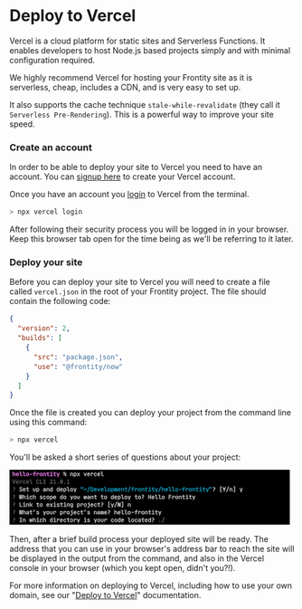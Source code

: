 # Deploy to Vercel

Vercel is a cloud platform for static sites and Serverless Functions. It enables developers to host Node.js based projects simply and with minimal configuration required.

We highly recommend Vercel for hosting your Frontity site as it is serverless, cheap, includes a CDN, and is very easy to set up.

It also supports the cache technique `stale-while-revalidate` (they call it `Serverless Pre-Rendering`). This is a powerful way to improve your site speed.

### Create an account

In order to be able to deploy your site to Vercel you need to have an account. You can [signup here](https://vercel.com/signup) to create your Vercel account.

Once you have an account you [login](https://vercel.com/docs/cli#commands/login) to Vercel from the terminal.

```bash
> npx vercel login
```

After following their security process you will be logged in in your browser. Keep this browser tab open for the time being as we'll be referring to it later.

### Deploy your site

Before you can deploy your site to Vercel you will need to create a file called `vercel.json` in the root of your Frontity project. The file should contain the following code:

```json
{
  "version": 2,
  "builds": [
    {
      "src": "package.json",
      "use": "@frontity/now"
    }
  ]
}
```

Once the file is created you can deploy your project from the command line using this command:

```bash
> npx vercel
```

You'll be asked a short series of questions about your project:

<p>
  <img alt="Deploying to Vercel" src="../assets/part8img1.png">
</p>

Then, after a brief build process your deployed site will be ready. The address that you can use in your browser's address bar to reach the site will be displayed in the output from the command, and also in the Vercel console in your browser (which you kept open, didn't you?!).

For more information on deploying to Vercel, including how to use your own domain, see our "[Deploy to Vercel](https://docs.frontity.org/deployment)" documentation.
